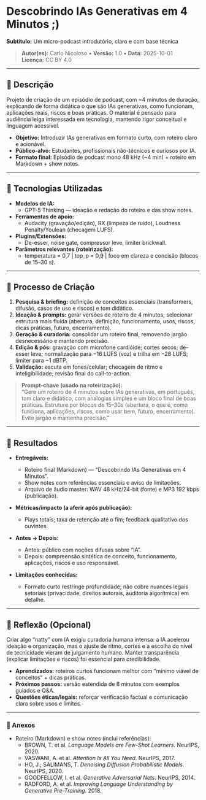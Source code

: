# Descobrindo IAs Generativas em 4 Minutos ;)
**Subtítulo:** Um micro-podcast introdutório, claro e com base técnica

> **Autor(es):** Carlo Nicoloso • **Versão:** 1.0 • **Data:** 2025-10-01  
> **Licença:** CC BY 4.0

---

## 📒 Descrição
Projeto de criação de um episódio de podcast, com ~4 minutos de duração, explicando de forma didática o que são IAs generativas, como funcionam, aplicações reais, riscos e boas práticas. O material é pensado para audiência leiga interessada em tecnologia, mantendo rigor conceitual e linguagem acessível.

- **Objetivo:** Introduzir IAs generativas em formato curto, com roteiro claro e acionável.  
- **Público-alvo:** Estudantes, profissionais não-técnicos e curiosos por IA.  
- **Formato final:** Episódio de podcast mono 48 kHz (~4 min) + roteiro em Markdown + show notes.

---

## 🤖 Tecnologias Utilizadas
- **Modelos de IA:**  
  - GPT-5 Thinking — ideação e redação do roteiro e das show notes.  
- **Ferramentas de apoio:**  
  - Audacity (gravação/edição), RX (limpeza de ruído), Loudness Penalty/Youlean (checagem LUFS).  
- **Plugins/Extensões:**  
  - De-esser, noise gate, compressor leve, limiter brickwall.  
- **Parâmetros relevantes (roteirização):**  
  - temperatura = 0,7 | top_p = 0,9 | foco em clareza e concisão (blocos de 15–30 s).

---

## 🧐 Processo de Criação
1. **Pesquisa & briefing:** definição de conceitos essenciais (transformers, difusão, casos de uso e riscos) e tom didático.  
2. **Ideação & prompts:** gerar versões de roteiro de 4 minutos; selecionar estrutura mais fluida (abertura, definição, funcionamento, usos, riscos, dicas práticas, futuro, encerramento).  
3. **Geração & curadoria:** consolidar um roteiro final, removendo jargão desnecessário e mantendo precisão.  
4. **Edição & pós:** gravação com microfone cardióide; cortes secos; de-esser leve; normalização para −16 LUFS (voz) e trilha em −28 LUFS; limiter para −1 dBTP.  
5. **Validação:** escuta em fones/celular; checagem de ritmo e inteligibilidade; revisão final do call-to-action.

> **Prompt-chave (usado na roteirização):**  
> “Gere um roteiro de 4 minutos sobre IAs generativas, em português, tom claro e didático, com analogias simples e um bloco final de boas práticas. Estruture por blocos de 15–30s (abertura, o que é, como funciona, aplicações, riscos, como usar bem, futuro, encerramento). Evite jargão e mantenha precisão.”

---

## 🚀 Resultados
- **Entregáveis:**  
  - Roteiro final (Markdown) — “Descobrindo IAs Generativas em 4 Minutos”.  
  - Show notes com referências essenciais e aviso de limitações.  
  - Arquivo de áudio master: WAV 48 kHz/24-bit (fonte) e MP3 192 kbps (publicação).

- **Métricas/impacto (a aferir após publicação):**  
  - Plays totais; taxa de retenção até o fim; feedback qualitativo dos ouvintes.

- **Antes → Depois:**  
  - Antes: público com noções difusas sobre “IA”.  
  - Depois: compreensão sintética de conceito, funcionamento, aplicações, riscos e uso responsável.

- **Limitações conhecidas:**  
  - Formato curto restringe profundidade; não cobre nuances legais setoriais (privacidade, direitos autorais, auditoria algorítmica) em detalhe.

---

## 💭 Reflexão (Opcional)
Criar algo “natty” com IA exigiu curadoria humana intensa: a IA acelerou ideação e organização, mas o ajuste de ritmo, cortes e a escolha do nível de tecnicidade vieram de julgamento humano. Manter transparência (explicar limitações e riscos) foi essencial para credibilidade.

- **Aprendizados:** roteiros curtos funcionam melhor com “mínimo viável de conceitos” + dicas práticas.  
- **Próximos passos:** versão estendida de 8 minutos com exemplos guiados e Q&A.  
- **Questões éticas/legais:** reforçar verificação factual e comunicação clara sobre usos e limites.

---

### 📎 Anexos
- Roteiro (Markdown) e show notes (inclui referências):  
  - BROWN, T. et al. *Language Models are Few-Shot Learners*. NeurIPS, 2020.  
  - VASWANI, A. et al. *Attention Is All You Need*. NeurIPS, 2017.  
  - HO, J.; SALIMANS, T. *Denoising Diffusion Probabilistic Models*. NeurIPS, 2020.  
  - GOODFELLOW, I. et al. *Generative Adversarial Nets*. NeurIPS, 2014.  
  - RADFORD, A. et al. *Improving Language Understanding by Generative Pre-Training*. 2018.
